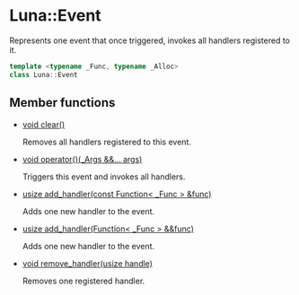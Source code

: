 # Luna::Event
Represents one event that once triggered, invokes all handlers registered to it. 

```c++
template <typename _Func, typename _Alloc>
class Luna::Event
```

## Member functions
* [void clear()](class_luna_1_1_event_1ac8bb3912a3ce86b15842e79d0b421204.md)

    Removes all handlers registered to this event. 

* [void operator()(_Args &&... args)](class_luna_1_1_event_1ade9efb83ab8d8b52bd615583ffa59154.md)

    Triggers this event and invokes all handlers. 

* [usize add_handler(const Function< _Func > &func)](class_luna_1_1_event_1a161bc3ee47a2cafb32e491f5e5173095.md)

    Adds one new handler to the event. 

* [usize add_handler(Function< _Func > &&func)](class_luna_1_1_event_1a1dd8c836acc6e725ac36bbc658531913.md)

    Adds one new handler to the event. 

* [void remove_handler(usize handle)](class_luna_1_1_event_1a574c6b9a7157bcd241142910d6476f9e.md)

    Removes one registered handler. 

